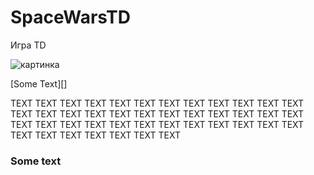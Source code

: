 # SpaceWarsTD
Игра TD

![картинка](https://image.winudf.com/v2/image1/Y29tLm1lbGVzdGEudG95ZGVmZW5zZTNfc2NyZWVuXzRfMTU1MjQ5MjAyMF8wMjQ/screen-4.jpg?h=800&fakeurl=1&type=.jpg)

[Some Text][]

TEXT
TEXT
TEXT
TEXT
TEXT
TEXT
TEXT
TEXT
TEXT
TEXT
TEXT
TEXT
TEXT
TEXT
TEXT
TEXT
TEXT
TEXT
TEXT
TEXT
TEXT
TEXT
TEXT
TEXT
TEXT
TEXT
TEXT
TEXT
TEXT
TEXT
TEXT
TEXT
TEXT
TEXT
TEXT
TEXT
TEXT
TEXT
TEXT
TEXT
TEXT
TEXT
TEXT


### Some text ###